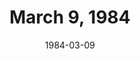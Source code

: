 ---
layout: episode
title: March 9, 1984
date: 1984-03-09
recording_status: incomplete
private_reel: Belinda Carlisle of The Go-Go's
videos:
  - title: Michael Sembello - Maniac
  - title: The Stray Cats - Sexy & 17
  - title: Dexys Midnight Runners - Come On Eileen
  - title: The Police - Every Breath You Take
    vote_nominee: true
    vote_results: 
    vote_winner: true
  - title: Duran Duran - Hungry Like The Wolf
    vote_nominee: true
    vote_results: 
  - title: John Lennon - Woman
  - title: Paul McCartney - unknown
  - title: Heart - How Can I Refuse
  - title: Loverboy - Queen Of The Broken Hearts
  - title: Bob Seger - unknown
  - title: David Bowie - China Girl
  - title: The Go-Go's - Vacation
  - title: Elton John - I'm Still Standing
  - title: Shalamar - Dead Giveaway
  - title: Rick Springfield - Unknown
  - title: Billy Idol - Dancing With Myself
  - title: Joe Jackson - unknown
notes: Only a very partial recording has been found of the intro and first 3 videos from this rerun.  Most of video list is inferred from the episode intro.
index_notes: Rerun of 08-19-1983
---